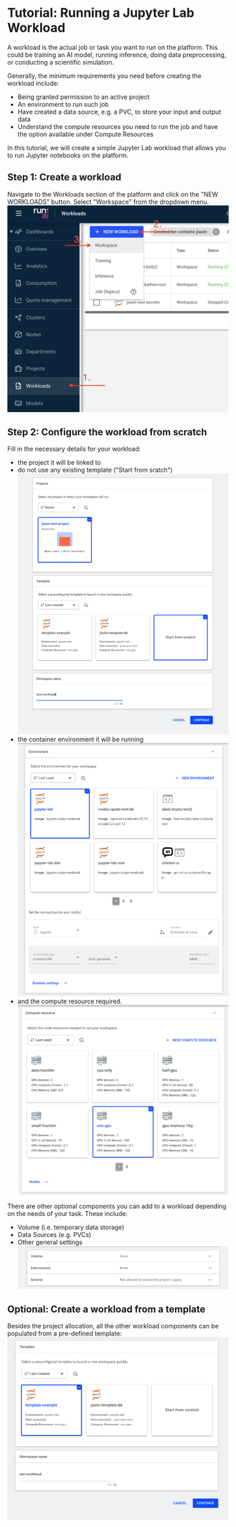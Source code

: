 # Tutorial: Running a Jupyter Lab Workload
A workload is the actual job or task you want to run on the platform. This could be training an AI model, running inference, doing data preprocessing, or conducting a scientific simulation.

Generally, the minimum requirements you need before creating the workload include:

* Being granted permission to an active project
* An environment to run such job
* Have created a data source, e.g. a PVC, to store your input and output data
* Understand the compute resources you need to run the job and have the option available under Compute Resources

In this tutorial, we will create a simple Jupyter Lab workload that allows you to run Jupyter notebooks on the platform.

## Step 1: Create a workload
Navigate to the Workloads section of the platform and click on the "NEW WORKLOADS" button. Select "Workspace" from the dropdown menu.
![New workload](../fig/workload_create_workspace.png)

## Step 2: Configure the workload from scratch
Fill in the necessary details for your workload:

* the project it will be linked to
* do not use any existing template ("Start from sratch")
![Project and Template](../fig/workload_definition.png)
* the container environment it will be running
![Software environment](../fig/workload_environment.png)
* and the compute resource required.
![Compute resource](../fig/workload_comp_resource.png)

There are other optional components you can add to a workload depending on the needs of your task. These include:

* Volume (i.e. temporary data storage)
* Data Sources (e.g. PVCs)
* Other general settings
![](../fig/workload_additional_setups.png)

## Optional: Create a workload from a template
Besides the project allocation, all the other workload components can be populated from a pre-defined template:
![Create workload from existing template](../fig/workload_template.png)